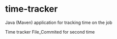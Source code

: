 # time-tracker
Java (Maven) application for tracking time on the job

Time tracker
File_Commited for second time
